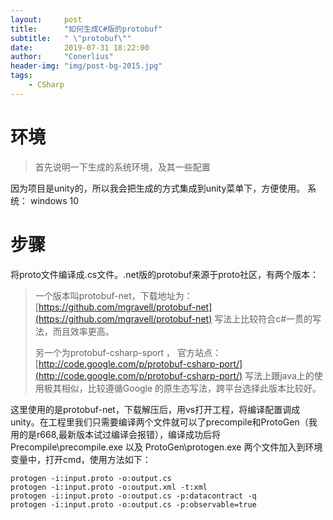 ```yaml
---
layout:     post
title:      "如何生成C#版的protobuf"
subtitle:   " \"protobuf\""
date:       2019-07-31 18:22:00
author:     "Conerlius"
header-img: "img/post-bg-2015.jpg"
tags:
    - CSharp
---
```


# 环境

> 首先说明一下生成的系统环境，及其一些配置

因为项目是unity的，所以我会把生成的方式集成到unity菜单下，方便使用。
系统： windows 10

# 步骤

将proto文件编译成.cs文件。.net版的protobuf来源于proto社区，有两个版本：
> 一个版本叫protobuf-net，下载地址为：[https://github.com/mgravell/protobuf-net](https://github.com/mgravell/protobuf-net)  写法上比较符合c#一贯的写法，而且效率更高。
>
> 另一个为protobuf-csharp-sport ， 官方站点：[http://code.google.com/p/protobuf-csharp-port/](http://code.google.com/p/protobuf-csharp-port/) 写法上跟java上的使用极其相似，比较遵循Google 的原生态写法，跨平台选择此版本比较好。
> 
这里使用的是protobuf-net，下载解压后，用vs打开工程，将编译配置调成unity。在工程里我们只需要编译两个文件就可以了precompile和ProtoGen（我用的是r668,最新版本试过编译会报错），编译成功后将Precompile\precompile.exe 以及 ProtoGen\protogen.exe 两个文件加入到环境变量中，打开cmd，使用方法如下：

```
protogen -i:input.proto -o:output.cs  
protogen -i:input.proto -o:output.xml -t:xml  
protogen -i:input.proto -o:output.cs -p:datacontract -q  
protogen -i:input.proto -o:output.cs -p:observable=true  
```